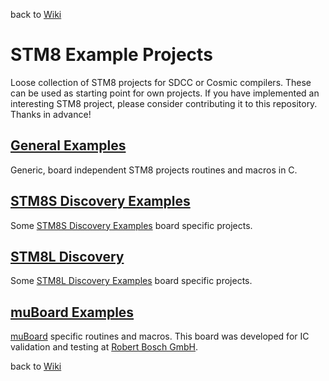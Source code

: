 back to [Wiki](https://github.com/gicking/STM8_templates/wiki)


STM8 Example Projects
=================================

Loose collection of STM8 projects for SDCC or Cosmic compilers. These can be used as starting point for own projects. If you have implemented an interesting STM8 project, please consider contributing it to this repository. Thanks in advance!


[General Examples](General_Examples)
----------------------------------
Generic, board independent STM8 projects routines and macros in C.


[STM8S Discovery Examples](STM8S_Discovery_Examples)
----------------------------------
Some [STM8S Discovery Examples](http://www.st.com/en/evaluation-tools/stm8s-discovery.html) board specific projects. 


[STM8L Discovery](STM8L_Discovery_Examples)
----------------------------------
Some [STM8L Discovery Examples](http://www.st.com/en/evaluation-tools/stm8l-discovery.html) board specific projects. 


[muBoard Examples](muBoard_Examples)
----------------------------------
[muBoard](https://frosch.piandmore.de//de/pam9/call/public-media/event_media/160611_Vortrag_Interpreter.pdf) specific routines and macros. This board was developed for IC validation and testing at [Robert Bosch GmbH](http://www.bosch.com).


back to [Wiki](https://github.com/gicking/STM8_templates/wiki)

